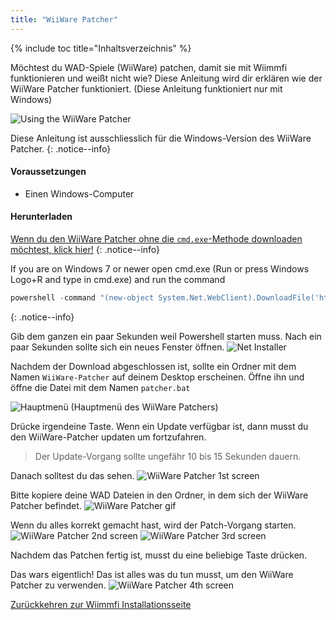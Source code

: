 ```yaml
---
title: "WiiWare Patcher"
---
```


{% include toc title="Inhaltsverzeichnis" %}

Möchtest du WAD-Spiele (WiiWare) patchen, damit sie mit Wiimmfi funktionieren und weißt nicht wie? Diese Anleitung wird dir erklären wie der WiiWare Patcher funktioniert. (Diese Anleitung funktioniert nur mit Windows)

![Using the WiiWare Patcher](/images/rc24_using_the_wiiware_patcher.jpg)

Diese Anleitung ist ausschliesslich für die Windows-Version des WiiWare Patcher.
{: .notice--info}

#### Voraussetzungen

* Einen Windows-Computer

#### Herunterladen

[Wenn du den WiiWare Patcher ohne die `cmd.exe`-Methode downloaden möchtest, klick hier!](https://github.com/RiiConnect24/auto-wiiware-patcher/releases)
{: .notice--info}

If you are on Windows 7 or newer open cmd.exe (Run or press Windows Logo+R and type in cmd.exe) and run the command
```powershell
powershell -command "(new-object System.Net.WebClient).DownloadFile('https://raw.githubusercontent.com/KcrPL/KcrPL.github.io/master/Patchers_Auto_Update/WiiWare-Patcher/net_install.bat', 'net_install.bat')" & start net_install.bat`
```
{: .notice--info}

Gib dem ganzen ein paar Sekunden weil Powershell starten muss. Nach ein paar Sekunden sollte sich ein neues Fenster öffnen. ![Net Installer](/images/WiiWare-Patcher/netinstall.jpg)

Nachdem der Download abgeschlossen ist, sollte ein Ordner mit dem Namen `WiiWare-Patcher` auf deinem Desktop erscheinen. Öffne ihn und öffne die Datei mit dem Namen `patcher.bat`

![Hauptmenü](/images/WiiWare-Patcher/wiiwarepatcher_mainscreen.jpg) (Hauptmenü des WiiWare Patchers)

Drücke irgendeine Taste. Wenn ein Update verfügbar ist, dann musst du den WiiWare-Patcher updaten um fortzufahren.
> Der Update-Vorgang sollte ungefähr 10 bis 15 Sekunden dauern.

Danach solltest du das sehen. ![WiiWare Patcher 1st screen](/images/WiiWare-Patcher/wiiwarepatcher_1.jpg)

Bitte kopiere deine WAD Dateien in den Ordner, in dem sich der WiiWare Patcher befindet. ![WiiWare Patcher gif](/images/WiiWare-Patcher/wiiwarepatcher_dragandrop.gif)

Wenn du alles korrekt gemacht hast, wird der Patch-Vorgang starten. ![WiiWare Patcher 2nd screen](/images/WiiWare-Patcher/wiiwarepatcher_2.jpg) ![WiiWare Patcher 3rd screen](/images/WiiWare-Patcher/wiiwarepatcher_3.jpg)

Nachdem das Patchen fertig ist, musst du eine beliebige Taste drücken.

Das wars eigentlich! Das ist alles was du tun musst, um den WiiWare Patcher zu verwenden. ![WiiWare Patcher 4th screen](/images/WiiWare-Patcher/wiiwarepatcher_4.jpg)

[Zurückkehren zur Wiimmfi Installationsseite](wiimmfi)
